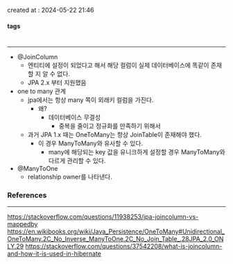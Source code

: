 created at : 2024-05-22 21:46

#### tags

#

--- 

- @JoinColumn
	- 엔티티에 설정이 되었다고 해서 해당 컬럼이 실제 데이터베이스에 똑같이 존재할 지 알 수 없다.
	- JPA 2.x 부터 지원했음
- one to many 관계
	- jpa에서는 항상 many 쪽이 외래키 컬럼을 가진다.
		- 왜?
			- 데이터베이스 무결성
				- 중복을 줄이고 정규화를 만족하기 위해서
	- 과거 JPA 1.x 때는 OneToMany는 항상 JoinTable이 존재해야 했다.
		- 이 경우 ManyToMany와 유사할 수 있다.
			- many에 해당되는 key 값을 유니크하게 설정할 경우 ManyToMany와 다르게 관리할 수 있다.
- @ManyToOne
	- relationship owner를 나타낸다. 

### References
---
[]()
https://stackoverflow.com/questions/11938253/jpa-joincolumn-vs-mappedby
https://en.wikibooks.org/wiki/Java_Persistence/OneToMany#Unidirectional_OneToMany.2C_No_Inverse_ManyToOne.2C_No_Join_Table_.28JPA_2.0_ONLY.29
https://stackoverflow.com/questions/37542208/what-is-joincolumn-and-how-it-is-used-in-hibernate